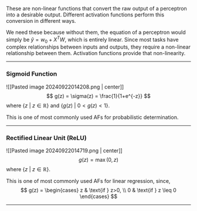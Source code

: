 These are non-linear functions that convert the raw output of a perceptron into a desirable output. Different activation functions perform this conversion in different ways.

We need these because without them, the equation of a perceptron would simply be $\hat{y} = w_{0} + X^TW$, which is entirely linear. Since most tasks have complex relationships between inputs and outputs, they require a non-linear relationship between them. Activation functions provide that non-linearity.

---
### Sigmoid Function

![[Pasted image 20240922014208.png | center]]
$$
g(z) = \sigma(z) = \frac{1}{1+e^{-z}}
$$
where ${\{ z \text{ } | \text{ } z \in \mathbb{R} \}}$ and ${\{ g(z) \text{ } | \text{ } 0 < g(z) < 1 \}}$.

This is one of most commonly used AFs for probabilistic determination.

---
### Rectified Linear Unit (ReLU)

![[Pasted image 20240922014719.png | center]]
$$
g(z) = \max(0, z)
$$
where ${\{ z \text{ } | \text{ } z \in \mathbb{R} \}}$.

This is one of most commonly used AFs for linear regression, since,
$$
g(z) = \begin{cases}
z & \text{if } z>0, \\
0 & \text{if } z \leq 0
\end{cases}
$$

---
###  

